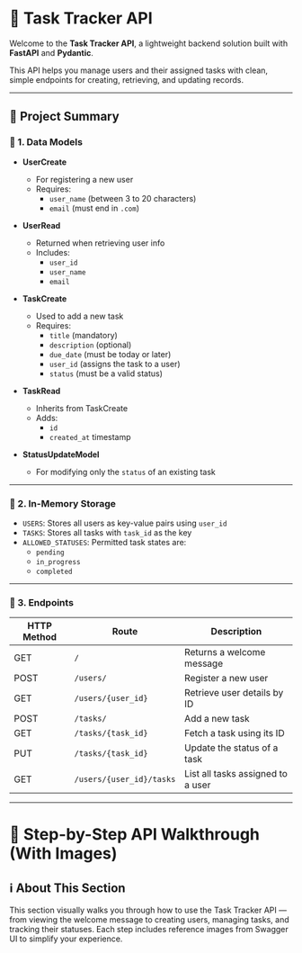 # 📝 Task Tracker API

Welcome to the **Task Tracker API**, a lightweight backend solution built with **FastAPI** and **Pydantic**.

This API helps you manage users and their assigned tasks with clean, simple endpoints for creating, retrieving, and updating records.

---

## 📘 Project Summary

### 🔹 1. Data Models

- **UserCreate**  
  - For registering a new user  
  - Requires:
    - `user_name` (between 3 to 20 characters)
    - `email` (must end in `.com`)

- **UserRead**  
  - Returned when retrieving user info  
  - Includes:
    - `user_id`
    - `user_name`
    - `email`

- **TaskCreate**  
  - Used to add a new task  
  - Requires:
    - `title` (mandatory)
    - `description` (optional)
    - `due_date` (must be today or later)
    - `user_id` (assigns the task to a user)
    - `status` (must be a valid status)

- **TaskRead**  
  - Inherits from TaskCreate  
  - Adds:
    - `id`
    - `created_at` timestamp

- **StatusUpdateModel**  
  - For modifying only the `status` of an existing task

---

### 🔹 2. In-Memory Storage

- `USERS`: Stores all users as key-value pairs using `user_id`
- `TASKS`: Stores all tasks with `task_id` as the key
- `ALLOWED_STATUSES`: Permitted task states are:
  - `pending`
  - `in_progress`
  - `completed`

---

### 🔹 3. Endpoints


| HTTP Method | Route                        | Description                              |
|-------------|------------------------------|------------------------------------------|
| GET         | `/`                          | Returns a welcome message                |
| POST        | `/users/`                    | Register a new user                      |
| GET         | `/users/{user_id}`           | Retrieve user details by ID              |
| POST        | `/tasks/`                    | Add a new task                           |
| GET         | `/tasks/{task_id}`           | Fetch a task using its ID                |
| PUT         | `/tasks/{task_id}`           | Update the status of a task              |
| GET         | `/users/{user_id}/tasks`     | List all tasks assigned to a user        |

---

# 🔄 Step-by-Step API Walkthrough (With Images)

## ℹ️ About This Section
This section visually walks you through how to use the Task Tracker API — from viewing the welcome message to creating users, managing tasks, and tracking their statuses. Each step includes reference images from Swagger UI to simplify your experience.

    
